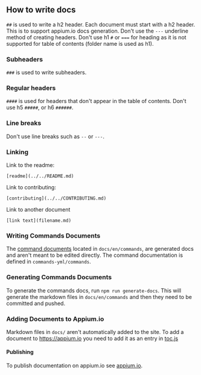 ## How to write docs

`##` is used to write a h2 header. Each document must start with a h2 header.
This is to support appium.io docs generation. Don't use the `---` underline method of creating headers.
Don't use h1 `#` or `===` for heading as it is not supported for table of contents (folder name is used as h1).

### Subheaders

`###` is used to write subheaders.

### Regular headers

`####` is used for headers that don't appear in the table of contents.
Don't use h5 `#####`, or h6 `######`.

### Line breaks

Don't use line breaks such as `--` or `---`.

### Linking

Link to the readme:

`[readme](../../README.md)`

Link to contributing:

`[contributing](../../CONTRIBUTING.md)`

Link to another document

`[link text](filename.md)`

### Writing Commands Documents

The [command documents](/docs/en/commands) located in `docs/en/commands`, are generated
docs and aren't meant to be edited directly. The command documentation is defined in
`commands-yml/commands`.

### Generating Commands Documents

To generate the commands docs, run `npm run generate-docs`. This will generate the markdown
files in `docs/en/commands` and then they need to be committed and pushed.

### Adding Documents to Appium.io

Markdown files in `docs/` aren't automatically added to the site. To add a document to https://appium.io
you need to add it as an entry in [toc.js](/docs/toc.js)

#### Publishing

To publish documentation on appium.io see [appium.io](https://github.com/appium/appium.io).
